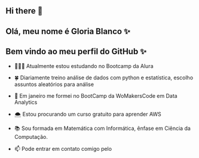 ## Hi there 👋

## Olá, meu nome é **Gloria Blanco** ✨ 
## Bem vindo ao meu perfil do GitHub ✨ 

- 👩🏻‍💻 Atualmente estou estudando no Bootcamp da Alura
  
- 🍀 Diariamente treino análise de dados com python e estatística, escolho assuntos aleatórios para análise

- 🦋 Em janeiro me formei no BootCamp da WoMakersCode em Data Analytics

- 🌨️ Estou procurando um curso gratuito para aprender AWS

- 📚 Sou formada em Matemática com Informática, ênfase em Ciência da Computação.
- 📫 Pode entrar em contato comigo pelo <a href="https://www.linkedin.com/in/gloriablanco" target="_blank">
